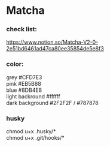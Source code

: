 # Matcha

### check list:

https://www.notion.so/Matcha-V2-0-2e51bd6461ad47ca80ee35854de5e8f3

### color:

grey #CFD7E3  
pink #EB5B88  
blue #8DB4E8  
light backround #ffffff  
dark background #2F2F2F / #787878

### husky  
chmod u+x .husky/*  
chmod u+x .git/hooks/*  